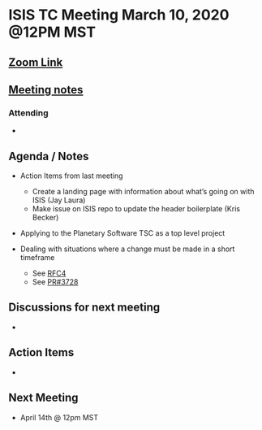 # ISIS TC Meeting March 10, 2020 @12PM MST

## [Zoom Link](https://zoom.us/j/919720087)

## [Meeting notes]()

### Attending
 -

## Agenda / Notes
 - Action Items from last meeting
   - Create a landing page with information about what’s going on with ISIS (Jay Laura)
   - Make issue on ISIS repo to update the header boilerplate (Kris Becker)

 - Applying to the Planetary Software TSC as a top level project

 - Dealing with situations where a change must be made in a short timeframe
   - See [RFC4](https://github.com/USGS-Astrogeology/ISIS3/wiki/RFC4---Migration-of-ISIS-Data-to-Git)
   - See [PR#3728](https://github.com/USGS-Astrogeology/ISIS3/pull/3728)

## Discussions for next meeting
 -

## Action Items
 -

## Next Meeting
 - April 14th @ 12pm MST
